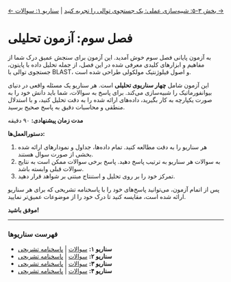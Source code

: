 [← بخش ۳-۵: شبیه‌سازی عملی: یک جستجوی توالی را تجربه کنید](./05-simulation-blast-on-paper.md) | [سناریو ۱: سوالات →](./scenario-01-questions.md)

# فصل سوم: آزمون تحلیلی

به آزمون پایانی فصل سوم خوش آمدید. این آزمون برای سنجش عمیق درک شما از مفاهیم و ابزارهای کلیدی معرفی شده در این فصل، از جمله تحلیل داده با پایتون، جستجوی توالی با BLAST، و اصول فیلوژنتیک مولکولی طراحی شده است.

این آزمون شامل **چهار سناریوی تحلیلی** است. هر سناریو یک مسئله واقعی در دنیای بیوانفورماتیک را شبیه‌سازی می‌کند. برای پاسخ به سوالات، شما باید دانش خود را به صورت یکپارچه به کار بگیرید، داده‌های ارائه شده را به دقت تحلیل کنید، و با استدلال منطقی و محاسبات دقیق به پاسخ صحیح برسید.

**مدت زمان پیشنهادی:** ۹۰ دقیقه

**دستورالعمل‌ها:**

1.  هر سناریو را به دقت مطالعه کنید. تمام داده‌ها، جداول و نمودارهای ارائه شده بخشی از صورت سوال هستند.
2.  به سوالات هر سناریو به ترتیب پاسخ دهید. پاسخ برخی سوالات ممکن است به نتایج سوالات قبلی وابسته باشد.
3.  تمرکز خود را بر روی تحلیل و استنتاج مبتنی بر شواهد قرار دهید.

پس از اتمام آزمون، می‌توانید پاسخ‌های خود را با پاسخنامه تشریحی که برای هر سناریو ارائه شده است، مقایسه کنید تا درک خود را از موضوعات عمیق‌تر نمایید.

**موفق باشید!**

---

### فهرست سناریوها

- **سناریو ۱:** [سوالات](./scenario-01-questions.md) | [پاسخنامه تشریحی](./scenario-01-answers.md)
- **سناریو ۲:** [سوالات](./scenario-02-questions.md) | [پاسخنامه تشریحی](./scenario-02-answers.md)
- **سناریو ۳:** [سوالات](./scenario-03-questions.md) | [پاسخنامه تشریحی](./scenario-03-answers.md)
- **سناریو ۴:** [سوالات](./scenario-04-questions.md) | [پاسخنامه تشریحی](./scenario-04-answers.md)
